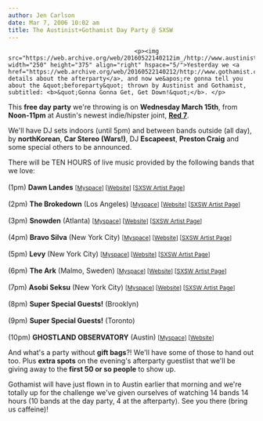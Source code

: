 ```yaml
---
author: Jen Carlson
date: Mar 7, 2006 10:02 am
title: The Austinist+Gothamist Day Party @ SXSW
---
```


	
										<p><img src="https://web.archive.org/web/20160522140212im_/http://www.austinist.com/attachments/Allen%20Y%20Chen/1141690859.gif" width="250" height="375" align="right" hspace="5/">Yesterday we <a href="https://web.archive.org/web/20160522140212/http://www.gothamist.com/archives/2006/03/06/the_ists_take_o.php">announced details about the afterparty</a>, and now we&apos;re gonna tell you about the &quot;beforeparty&quot; thrown by Austinist and Gothamist, subtitled: <b>&quot;Gonna Gonna Get, Get Down!&quot;</b>. </p>

<p>This <b>free day party</b> we&apos;re throwing is on <b>Wednesday March 15th</b>, from <b>Noon-11pm</b> at Austin&apos;s newest indie/hipster joint, <a href="https://web.archive.org/web/20160522140212/http://www.myspace.com/red7austin"><b>Red 7</b></a>.</p>

<p>We&apos;ll have DJ sets indoors (until 5pm) and between bands outside (all day), by <b>northKorean</b>, <b>Car Stereo (Wars!)</b>, DJ <b>Escapeest</b>, <b>Preston Craig</b> and some special others to be announced. <br></p>

<p>There will be TEN HOURS of live music provided by the following bands that we love:<br><br>
(1pm) <b>Dawn Landes</b> <small>[<a href="https://web.archive.org/web/20160522140212/http://www.myspace.com/dawnlandes">Myspace</a>] [<a href="https://web.archive.org/web/20160522140212/http://www.dawnlandes.com/">Website</a>] [<a href="">SXSW Artist Page</a>]</small><br><br>
(2pm) <b>The Brokedown</b> (Los Angeles) <small>[<a href="https://web.archive.org/web/20160522140212/http://www.myspace.com/thebrokedown">Myspace</a>] [<a href="https://web.archive.org/web/20160522140212/http://www.thebrokedown.com/">Website</a>] [<a href="https://web.archive.org/web/20160522140212/http://2006.sxsw.com/music/showcases/band/4185.html">SXSW Artist Page</a>]</small><br><br>
(3pm) <b>Snowden</b> (Atlanta) <small>[<a href="https://web.archive.org/web/20160522140212/http://www.myspace.com/snowden">Myspace</a>] [<a href="https://web.archive.org/web/20160522140212/http://www.snowden.info/">Website</a>] [<a href="https://web.archive.org/web/20160522140212/http://2006.sxsw.com/music/showcases/band/1603.html">SXSW Artist Page</a>]</small><br><br>
(4pm) <b>Bravo Silva</b> (New York City) <small>[<a href="https://web.archive.org/web/20160522140212/http://www.myspace.com/bravosilva">Myspace</a>] [<a href="https://web.archive.org/web/20160522140212/http://www.bravosilva.com/">Website</a>] [<a href="https://web.archive.org/web/20160522140212/http://2006.sxsw.com/music/showcases/band/1662.html">SXSW Artist Page</a>]</small><br><br>
(5pm) <b>Levy</b> (New York City) <small>[<a href="https://web.archive.org/web/20160522140212/http://www.myspace.com/levy">Myspace</a>] [<a href="https://web.archive.org/web/20160522140212/http://www.levytheband.com/">Website</a>] [<a href="https://web.archive.org/web/20160522140212/http://2006.sxsw.com/music/showcases/band/6252.html">SXSW Artist Page</a>]</small><br><br>
(6pm) <b>The Ark</b> (Malmo, Sweden) <small>[<a href="https://web.archive.org/web/20160522140212/http://www.myspace.com/knowtheark">Myspace</a>] [<a href="https://web.archive.org/web/20160522140212/http://www.thearkworld.com/">Website</a>] [<a href="https://web.archive.org/web/20160522140212/http://2006.sxsw.com/music/showcases/band/6386.html">SXSW Artist Page</a>]</small><br><br>
(7pm) <b>Asobi Seksu</b> (New York City) <small>[<a href="https://web.archive.org/web/20160522140212/http://www.myspace.com/asobi">Myspace</a>] [<a href="https://web.archive.org/web/20160522140212/http://www.asobiseksu.com/">Website</a>] [<a href="https://web.archive.org/web/20160522140212/http://2006.sxsw.com/music/showcases/band/2282.html">SXSW Artist Page</a>]</small><br><br>
(8pm) <b>Super Special Guests!</b> (Brooklyn)<br><br>
(9pm) <b>Super Special Guests!</b> (Toronto)<br><br>
(10pm) <b>GHOSTLAND OBSERVATORY</b> (Austin) <small>[<a href="https://web.archive.org/web/20160522140212/http://www.myspace.com/ghostlandobservatory">Myspace</a>] [<a href="https://web.archive.org/web/20160522140212/http://trashymoped.com/">Website</a>] </small><br></p>

<p>And what&apos;s a party without <b>gift bags</b>?! We&apos;ll have some of those to hand out too. Plus <b>extra spots</b> on the evening&apos;s afterparty guestlist that we&apos;ll be giving away to the <b>first 50 or so people</b> to show up.</p>

<p>Gothamist will have just flown in to Austin earlier that morning and we&apos;re totally up for the challenge we&apos;ve given ourselves of watching 14 bands 14 hours (10 bands at the day party, 4 at the afterparty). See you there (bring us caffeine)!</p>					
										
									
				